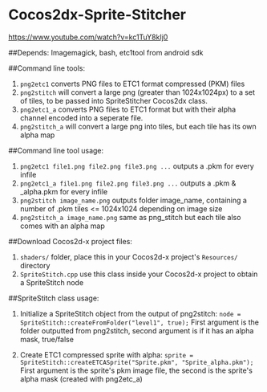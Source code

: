 # Cocos2dx-Sprite-Stitcher

https://www.youtube.com/watch?v=kc1TuY8kIj0

##Depends:
Imagemagick, bash, etc1tool from android sdk

##Command line tools:
1. `png2etc1` converts PNG files to ETC1 format compressed (PKM) files
2. `png2stitch` will convert a large png (greater than 1024x1024px) to a set of tiles, to be passed into SpriteStitcher Cocos2dx class.
3. `png2etc1_a` converts PNG files to ETC1 format but with their alpha channel encoded into a seperate file.
4. `png2stitch_a` will convert a large png into tiles, but each tile has its own alpha map

##Command line tool usage:
1. `png2etc1 file1.png file2.png file3.png ...` outputs a .pkm for every infile
2. `png2etc1_a file1.png file2.png file3.png ...` outputs a .pkm & _alpha.pkm for every infile
3. `png2stitch image_name.png` outputs folder image_name, containing a number of .pkm tiles <= 1024x1024 depending on image size
3. `png2stitch_a image_name.png` same as png_stitch but each tile also comes with an alpha map

##Download Cocos2d-x project files:
1. `shaders/` folder, place this in your Cocos2d-x project's `Resources/` directory
2. `SpriteStitch.cpp` use this class inside your Cocos2d-x project to obtain a SpriteStitch node

##SpriteStitch class usage:
1. Initialize a SpriteStitch object from the output of png2stitch:
   `node = SpriteStitch::createFromFolder("level1", true);`
   First argument is the folder outputted from png2stitch, second argument is if it has an alpha mask, true/false

2. Create ETC1 compressed sprite with alpha:
   `sprite = SpriteStitch::createETCASprite("Sprite.pkm", "Sprite_alpha.pkm");`
   First argument is the sprite's pkm image file, the second is the sprite's alpha mask (created with png2etc_a)
